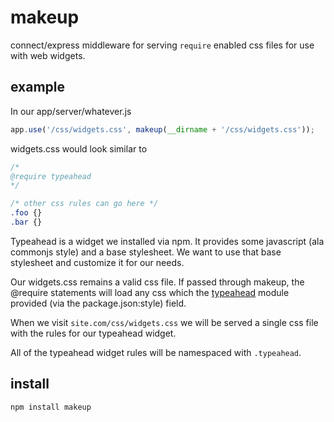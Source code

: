# makeup

connect/express middleware for serving `require` enabled css files for use with web widgets.

## example

In our app/server/whatever.js

```javascript
app.use('/css/widgets.css', makeup(__dirname + '/css/widgets.css'));
```

widgets.css would look similar to
```css
/*
@require typeahead
*/

/* other css rules can go here */
.foo {}
.bar {}
```

Typeahead is a widget we installed via npm. It provides some javascript (ala commonjs style) and a base stylesheet. We want to use that base stylesheet and customize it for our needs.

Our widgets.css remains a valid css file. If passed through makeup, the @require statements will load any css which the [typeahead](https://github.com/shtylman/typeahead) module provided (via the package.json:style) field.

When we visit `site.com/css/widgets.css` we will be served a single css file with the rules for our typeahead widget.

All of the typeahead widget rules will be namespaced with `.typeahead`.

## install

```
npm install makeup
```
